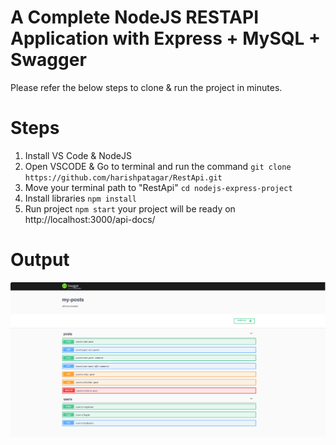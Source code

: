 # A Complete NodeJS RESTAPI Application with Express + MySQL + Swagger

Please refer the below steps to clone & run the project in minutes.

# Steps

1. Install VS Code & NodeJS
2. Open VSCODE & Go to terminal and run the command
   `git clone https://github.com/harishpatagar/RestApi.git`
3. Move your terminal path to "RestApi"
   `cd nodejs-express-project`
4. Install libraries
   `npm install`
5. Run project
   `npm start`
   your project will be ready on http://localhost:3000/api-docs/

# Output

<img src="/swagger.png" alt="swaggeroutput"/>
